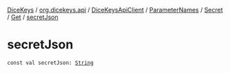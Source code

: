 [DiceKeys](../../../../../index.md) / [org.dicekeys.api](../../../../index.md) / [DiceKeysApiClient](../../../index.md) / [ParameterNames](../../index.md) / [Secret](../index.md) / [Get](index.md) / [secretJson](./secret-json.md)

# secretJson

`const val secretJson: `[`String`](https://kotlinlang.org/api/latest/jvm/stdlib/kotlin/-string/index.html)